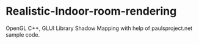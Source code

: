 # Realistic-Indoor-room-rendering
OpenGL C++, GLUI Library
Shadow Mapping with help of paulsproject.net sample code.

